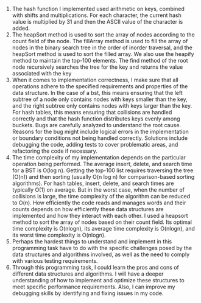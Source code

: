 1. The hash function I implemented used arithmetic on keys, combined with shifts and multiplications. For each character, the current hash value is multiplied by 31 and then the ASCII value of the character is added. 
2. The heapSort method is used to sort the array of nodes according to the count field of the node. The fillArray method is used to fill the array of nodes in the binary search tree in the order of inorder traversal, and the heapSort method is used to sort the filled array. We also use the heapify method to maintain the top-100 elements. The find method of the root node recursively searches the tree for the key and returns the value associated with the key
3. When it comes to implementation correctness, I make sure that all operations adhere to the specified requirements and properties of the data structure. In the case of a bst, this means ensuring that the left subtree of a node only contains nodes with keys smaller than the key, and the right subtree only contains nodes with keys larger than the key. For hash tables, this means ensuring that collisions are handled correctly and that the hash function distributes keys evenly among buckets. Bugs are carefully analyzed to understand the root cause. Reasons for the bug might include logical errors in the implementation or boundary conditions not being handled correctly. Solutions include debugging the code, adding tests to cover problematic areas, and refactoring the code if necessary.
4. The time complexity of my implementation depends on the particular operation being performed. The average insert, delete, and search time for a BST is O(log n). Getting the top-100 list requires traversing the tree (O(n)) and then sorting (usually O(n log n) for comparison-based sorting algorithms). For hash tables, insert, delete, and search times are typically O(1) on average. But in the worst case, when the number of collisions is large, the time complexity of the algorithm can be reduced to O(n). 
How efficiently the code reads and manages words and their counts depends on how efficiently these data structures are implemented and how they interact with each other.
I used a heapsort method to sort the array of nodes based on their count field. Its optimal time complexity is O(nlogn), its average time complexity is O(nlogn), and its worst time complexity is O(nlogn).
5. Perhaps the hardest things to understand and implement in this programming task have to do with the specific challenges posed by the data structures and algorithms involved, as well as the need to comply with various testing requirements.
6. Through this programming task, I could learn the pros and cons of different data structures and algorithms. I will have a deeper understanding of how to implement and optimize these structures to meet specific performance requirements. Also, I can improve my debugging skills by identifying and fixing issues in my code.

